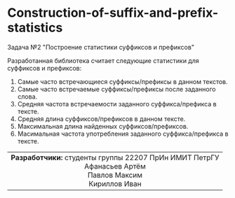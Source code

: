 # Construction-of-suffix-and-prefix-statistics
Задача №2 "Построение статистики суффиксов и префиксов"  
  
<table style="border-collapse: collapse; border: none;">
  <tr style="border: none;">
    <td style="border: none;"><b>Разработчики:</b> студенты группы 22207 ПрИн ИМИТ ПетрГУ <br>
                             <center> Афанасьев Артём <br>
                                        Павлов Максим <br>
                                        Кириллов Иван </center>
    </td>
  </tr>
  
Разработанная библиотека считает следующие статистики для суффиксов и префиксов:  
1. Cамые часто встречающиеся суффиксы/префиксы в данном текстов.  
2. Самые часто встречаемые суффиксы/префиксы после заданного слова.  
3. Средняя частота встречаемости заданного суффикса/префикса в тексте.  
4. Cредняя длина суффиксов/префиксов в данном тексте.  
5. Максимальная длина найденных суффиксов/префиксов.  
6. Масимальная частота употребления заданного суффикса/префикса в тексте.  